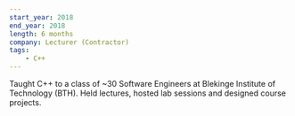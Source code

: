 ```yaml
---
start_year: 2018
end_year: 2018
length: 6 months
company: Lecturer (Contractor)
tags:
    - C++
---
```


Taught C++ to a class of ~30 Software Engineers at Blekinge Institute of Technology (BTH). Held lectures, hosted lab sessions and designed course projects.